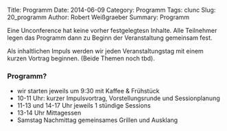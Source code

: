 Title: Programm
Date: 2014-06-09
Category: Programm
Tags: clunc
Slug: 20_programm
Author: Robert Weißgraeber
Summary: Programm

Eine Unconference hat keine vorher festgelegtesn Inhalte. Alle Teilnehmer legen das Programm dann zu Beginn der Veranstaltung gemeinsam fest.

Als inhaltlichen Impuls werden wir jeden Veranstaltungstag mit einem kurzen Vortrag beginnen. (Beide Themen noch tbd).


### Programm?
* wir starten jeweils um 9:30 mit Kaffee & Frühstück
* 10-11 Uhr: kurzer Impulsvortrag, Vorstellungsrunde und Sessionplanung
* 11-13 und 14-17 Uhr jeweils 1 stündige Sessions
* 13-14 Uhr Mittagessen
* Samstag Nachmittag gemeinsames Grillen und Ausklang

